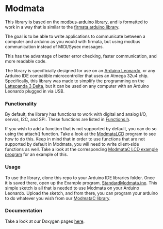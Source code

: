 # Modmata
This library is based on the [modbus-arduino library](https://github.com/andresarmento/modbus-arduino), and is formatted to work in a way that is similar to the [firmata arduino library](https://github.com/firmata/arduino).  
  
The goal is to be able to write applications to communicate between a computer and arduino as you would with firmata, 
but using modbus communication instead of MIDI/Sysex messages.  
  
This has the advantage of better error checking, faster communication, and more readable code.  

The library is specificially designed for use on an [Arduino Leonardo](https://docs.arduino.cc/hardware/leonardo), or any Arduino IDE compatible microcontroller that uses an Atmega 32u4 chip. Specifically, this library was made to simplify the programming on the [Lattepanda 3 Delta](https://www.lattepanda.com/lattepanda-3-delta), but it can be used on any computer with an Arduino Leonardo plugged in via USB.

### Functionality  
By default, the library has functions to work with digital and analog I/O, servos, I2C, and SPI. These functions are listed in [Functions.h](https://github.com/shutch42/modmata/blob/main/Functions.h).  
  
If you wish to add a function that is not supported by default, you can do so using the attach() function. Take a look at the [ModmataLCD](https://github.com/shutch42/modmata/blob/main/examples/ModmataLCD/ModmataLCD.ino) program to see how to do this. Keep in mind that in order to use functions that are not supported by default in Modmata, you will need to write client-side functions as well. Take a look at the corresponding [ModmataC LCD example program](https://github.com/shutch42/ModmataC/tree/sam/Examples/lcd) for an example of this.

### Usage  
To use the library, clone this repo to your Arduino IDE libraries folder. Once it is saved there, open up the Example program, [StandardModmata.ino](https://github.com/shutch42/modmata/blob/main/examples/StandardModmata/StandardModmata.ino). 
This simple sketch is all that is needed to use Modmata on your Arduino Leonardo. Upload the sketch, and from there, you can program your arduino to do whatever you wish from our [ModmataC library](https://github.com/shutch42/ModmataC).

### Documentation
Take a look at our Doxygen pages [here](https://shutch42.github.io/modmata/html/index.html).
